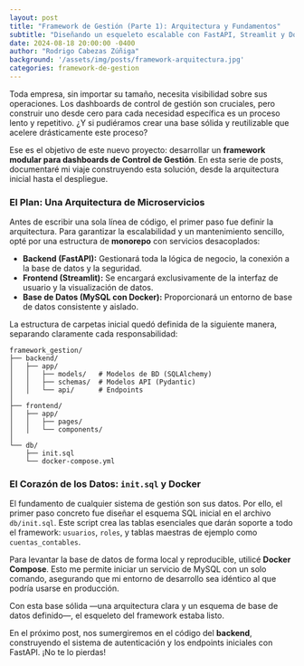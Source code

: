 ```yaml
---
layout: post
title: "Framework de Gestión (Parte 1): Arquitectura y Fundamentos"
subtitle: "Diseñando un esqueleto escalable con FastAPI, Streamlit y Docker para un sistema de dashboards reutilizable."
date: 2024-08-18 20:00:00 -0400
author: "Rodrigo Cabezas Zúñiga"
background: '/assets/img/posts/framework-arquitectura.jpg'
categories: framework-de-gestion
---
```


Toda empresa, sin importar su tamaño, necesita visibilidad sobre sus operaciones. Los dashboards de control de gestión son cruciales, pero construir uno desde cero para cada necesidad específica es un proceso lento y repetitivo. ¿Y si pudiéramos crear una base sólida y reutilizable que acelere drásticamente este proceso?

Ese es el objetivo de este nuevo proyecto: desarrollar un **framework modular para dashboards de Control de Gestión**. En esta serie de posts, documentaré mi viaje construyendo esta solución, desde la arquitectura inicial hasta el despliegue.

### El Plan: Una Arquitectura de Microservicios

Antes de escribir una sola línea de código, el primer paso fue definir la arquitectura. Para garantizar la escalabilidad y un mantenimiento sencillo, opté por una estructura de **monorepo** con servicios desacoplados:

- **Backend (FastAPI):** Gestionará toda la lógica de negocio, la conexión a la base de datos y la seguridad.
- **Frontend (Streamlit):** Se encargará exclusivamente de la interfaz de usuario y la visualización de datos.
- **Base de Datos (MySQL con Docker):** Proporcionará un entorno de base de datos consistente y aislado.

La estructura de carpetas inicial quedó definida de la siguiente manera, separando claramente cada responsabilidad:

```
framework_gestion/
├── backend/
│   ├── app/
│   │   ├── models/   # Modelos de BD (SQLAlchemy)
│   │   ├── schemas/  # Modelos API (Pydantic)
│   │   └── api/      # Endpoints
│
├── frontend/
│   ├── app/
│   │   ├── pages/
│   │   └── components/
│
└── db/
    ├── init.sql
    └── docker-compose.yml
```

### El Corazón de los Datos: `init.sql` y Docker

El fundamento de cualquier sistema de gestión son sus datos. Por ello, el primer paso concreto fue diseñar el esquema SQL inicial en el archivo `db/init.sql`. Este script crea las tablas esenciales que darán soporte a todo el framework: `usuarios`, `roles`, y tablas maestras de ejemplo como `cuentas_contables`.

Para levantar la base de datos de forma local y reproducible, utilicé **Docker Compose**. Esto me permite iniciar un servicio de MySQL con un solo comando, asegurando que mi entorno de desarrollo sea idéntico al que podría usarse en producción.

Con esta base sólida —una arquitectura clara y un esquema de base de datos definido—, el esqueleto del framework estaba listo.

En el próximo post, nos sumergiremos en el código del **backend**, construyendo el sistema de autenticación y los endpoints iniciales con FastAPI. ¡No te lo pierdas!